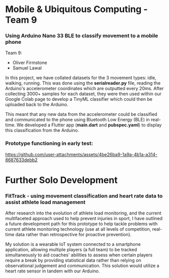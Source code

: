 # Mobile & Ubiquitous Computing - Team 9  
### Using Arduino Nano 33 BLE to classify movement to a mobile phone  

Team 9: 
<!-- Write your name followed by 2 spaces and then return -->
- Oliver Firmstone
- Samuel Lawal

In this project, we have collated datasets for the 3 movement types: idle, walking, running. This was done using the **serialreader.py** file, reading the Arduino's accelerometer coordinates which are outputted every 20ms. After collecting 3000+ samples for each dataset, they were then used within our Google Colab page to develop a TinyML classifier which could then be uploaded back to the Arduino. 

This meant that any new data from the accelerometer could be classified and communicated to the phone using Bluetooth Low Energy (BLE) in real-time. We developed a Flutter app (**main.dart** and **pubspec.yaml**) to display this classification from the Arduino.

### Prototype functioning in early test:

https://github.com/user-attachments/assets/4be26ba9-1a9a-4b1a-a314-8687633debb2


# Further Solo Development
### FitTrack - using movement classification and heart rate data to assist athlete load management

After research into the evolution of athlete load monitoring, and the current multifaceted approach used to help prevent injuries in sport, I have outlined a future development path for this prototype to help tackle problems with current athlete monitoring technology (use at all levels of competition, real-time data rather than retrospective for proactive prevention).

My solution is a wearable IoT system connected to a smartphone application, allowing multiple players (a full team) to be tracked simultaneously to aid coaches' abilities to assess when certain players require a break by providing statistical data rather than relying on observational judgement and communication. This solution would utilize a heart rate sensor in tandem with our Arduino.


